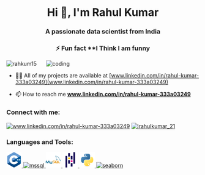 <h1 align="center">Hi 👋, I'm Rahul Kumar</h1>
<h3 align="center">A passionate data scientist from India</h3>
<h3 align="center">⚡ Fun fact **I Think I am funny</h3>
<img align="right" alt="coding", width="400", src="![image](https://github.com/user-attachments/assets/a79a7bad-fb0d-4cb9-8e49-e9e8d169ba67)">


<p align="left"> <img src="https://komarev.com/ghpvc/?username=rahkum15&label=Profile%20views&color=0e75b6&style=flat" alt="rahkum15" /> </p>

- 👨‍💻 All of my projects are available at [www.linkedin.com/in/rahul-kumar-333a03249](www.linkedin.com/in/rahul-kumar-333a03249)

- 📫 How to reach me **www.linkedin.com/in/rahul-kumar-333a03249**

<h3 align="left">Connect with me:</h3>
<p align="left">
<a href="https://linkedin.com/in/www.linkedin.com/in/rahul-kumar-333a03249" target="blank"><img align="center" src="https://raw.githubusercontent.com/rahuldkjain/github-profile-readme-generator/master/src/images/icons/Social/linked-in-alt.svg" alt="www.linkedin.com/in/rahul-kumar-333a03249" height="30" width="40" /></a>
<a href="https://instagram.com/irahulkumar_21" target="blank"><img align="center" src="https://raw.githubusercontent.com/rahuldkjain/github-profile-readme-generator/master/src/images/icons/Social/instagram.svg" alt="irahulkumar_21" height="30" width="40" /></a>
</p>

<h3 align="left">Languages and Tools:</h3>
<p align="left"> <a href="https://www.w3schools.com/cpp/" target="_blank" rel="noreferrer"> <img src="https://raw.githubusercontent.com/devicons/devicon/master/icons/cplusplus/cplusplus-original.svg" alt="cplusplus" width="40" height="40"/> </a> <a href="https://www.microsoft.com/en-us/sql-server" target="_blank" rel="noreferrer"> <img src="https://www.svgrepo.com/show/303229/microsoft-sql-server-logo.svg" alt="mssql" width="40" height="40"/> </a> <a href="https://www.mysql.com/" target="_blank" rel="noreferrer"> <img src="https://raw.githubusercontent.com/devicons/devicon/master/icons/mysql/mysql-original-wordmark.svg" alt="mysql" width="40" height="40"/> </a> <a href="https://pandas.pydata.org/" target="_blank" rel="noreferrer"> <img src="https://raw.githubusercontent.com/devicons/devicon/2ae2a900d2f041da66e950e4d48052658d850630/icons/pandas/pandas-original.svg" alt="pandas" width="40" height="40"/> </a> <a href="https://www.python.org" target="_blank" rel="noreferrer"> <img src="https://raw.githubusercontent.com/devicons/devicon/master/icons/python/python-original.svg" alt="python" width="40" height="40"/> </a> <a href="https://seaborn.pydata.org/" target="_blank" rel="noreferrer"> <img src="https://seaborn.pydata.org/_images/logo-mark-lightbg.svg" alt="seaborn" width="40" height="40"/> </a> </p>

